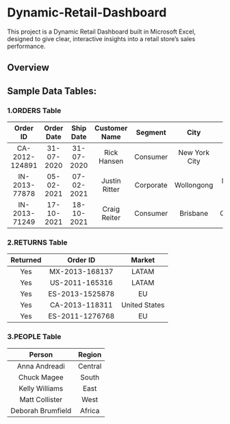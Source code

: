 # Dynamic-Retail-Dashboard
This project is a Dynamic Retail Dashboard built in Microsoft Excel, designed to give clear, interactive insights into a retail store’s sales performance.
## Overview




## Sample Data Tables:
### 1.ORDERS Table 
| Order ID | Order Date | Ship Date | Customer Name | Segment | City | State | Country | Market | Region | Category | Sales | Quantity | Profit | 
| :---: | :---: | :---: | :---: | :---: | :---: | :---: | :---: | :---: | :---: | :---: | :---: | :---: | :---: |
| CA-2012-124891 | 31-07-2020 | 31-07-2020 | Rick Hansen | Consumer |	New York City	| New York | United States | US | East | Technology | 2309.65 | 7 |	762.1845 |
| IN-2013-77878 | 05-02-2021 | 07-02-2021 | Justin Ritter | Corporate	| Wollongong	| New South Wales	| Australia | APAC | Oceania | Furniture | 3709.395	| 9 | -288.765 |
| IN-2013-71249 | 17-10-2021 | 18-10-2021 | Craig Reiter | Consumer	| Brisbane | Queensland	| Australia | APAC | Oceania | Technology | 5175.171 | 9 | 919.971 |   



 


### 2.RETURNS Table 

| Returned |	Order ID	|Market|
| :---: | :---: | :---: |
|Yes	|MX-2013-168137	|LATAM |
|Yes	|US-2011-165316	|LATAM |
|Yes	|ES-2013-1525878	|EU |
|Yes	|CA-2013-118311	|United States |
|Yes	|ES-2011-1276768	|EU |

### 3.PEOPLE Table 
| Person | Region |
| :---: | :---: |
|Anna Andreadi	|Central |
|Chuck Magee	|South |
|Kelly Williams	|East |
|Matt Collister	|West |
|Deborah Brumfield	|Africa |

